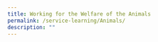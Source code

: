 ```yaml
---
title: Working for the Welfare of the Animals
permalink: /service-learning/Animals/
description: ""
---
```

